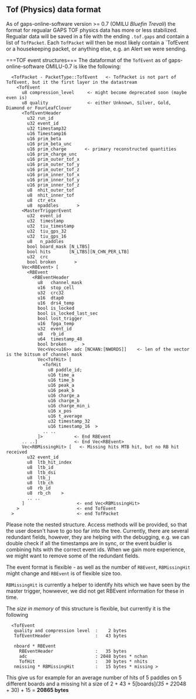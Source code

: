 ## Tof (Physics) data format

As of gaps-online-software version >= 0.7 (OMILU _Bluefin Trevali_) the format for regualar GAPS TOF physics data has more or less stabilized. Regualar data will be saved in a file with the ending `.tof.gaps` and contain a list of `TofPacket`. 
Each `TofPacket` will then be most likely contain a `TofEvent</code> or a housekeeping packet, or anything else, e.g. an Alert we were sending.

===TOF event structures===
The dataformat of the `TofEvent` as of gaps-online-software OMILU-0.7 is like the following:

```
  <TofPacket - PacketType::TofEvent   <- TofPacket is not part of TofEvent, but it the first layer in the datastream
    <TofEvent
      u8 compression_level     <- might become deprecated soon (maybe even is)
      u8 quality               <- either Unknown, Silver, Gold, Diamond or FourLeafClover
      <TofEventHeader
        u32 run_id         
        u32 event_id          
        u32 timestamp32      
        u16 Timestamp16      
        u16 prim_beta       
        u16 prim_beta_unc    
        u16 prim_charge       <- primary reconstructed quantities
        u16 prim_charge_unc  
        u16 prim_outer_tof_x  
        u16 prim_outer_tof_y  
        u16 prim_outer_tof_z  
        u16 prim_inner_tof_x  
        u16 prim_inner_tof_y 
        u16 prim_inner_tof_z  
        u8  nhit_outer_tof
        u8  nhit_inner_tof
        u8  ctr_etx   
        u8  npaddles       >
      <MasterTriggerEvent 
        u32  event_id       
        u32  timestamp 
        u32  tiu_timestamp  
        u32  tiu_gps_32     
        u32  tiu_gps_16     
        u8   n_paddles      
        bool board_mask [N_LTBS]
        bool hits       [N_LTBS][N_CHN_PER_LTB]
        u32  crc           
        bool broken       >   
      Vec<RBEvent> [
        <RBEvent
          <RBEventHeader
            u8   channel_mask          
            u16  stop_cell             
            u32  crc32                 
            u16  dtap0                 
            u16  drs4_temp             
            bool is_locked             
            bool is_locked_last_sec    
            bool lost_trigger          
            u16  fpga_temp             
            u32  event_id              
            u8   rb_id                 
            u64  timestamp_48          
            bool broken      >        
            Vec<Vec<u16>> adc [NCHAN:[NWORDS]]    <- len of the vector is the bitsum of channel mask
            Vec<TofHit> [
              <TofHit 
                u8 paddle_id;
                u16 time_a
                u16 time_b
                u16 peak_a
                u16 peak_b
                u16 charge_a
                u16 charge_b
                u16 charge_min_i
                u16 x_pos
                u16 t_average
                u32 timestamp_32
                u16 timestamp_16  >
              .. .. 
            ]>            <- End RBEvent
      .. ..]              <- End Vec<RBEvent>
      Vec<RBMissingHit> [   <- Missing hits MTB hit, but no RB hit received
        u32 event_id       
        u8  ltb_hit_index  
        u8  ltb_id         
        u8  ltb_dsi       
        u8  ltb_j          
        u8  ltb_ch         
        u8  rb_id          
        u8  rb_ch    >
        .. ..       
      ]                    <- end Vec<RBMissingHit>
    >                      <- end TofEvent
  >                        <- end TofPacket
```

Please note the nested structure. Access methods will be provided, so that the user doesn't have to go too far into the tree. Currently, there are several redundant fields, however, they are helping with the debugging, e.g. we can double check if all the timestamps are in sync, or the event buidler is combining hits with the correct event ids. When we gain more experience, we might want to remove some of the redundant fields. 

The event format is flexible - as well as the number of `RBEvent`, `RBMissingHit` might change and `RBEvent` is of flexible size too.

`RBMissingHit` is currently a helper to identify hits which we have seen by the master trigger, howwever, we did not get RBEvent information for these in time.

The *size in memory* of this structure is flexible, but currently it is the following
```
  <TofEvent
   quality and compression level  :    2 bytes
   TofEventHeader                 :   43 bytes
 
   nboard * RBEvent 
     RBEventHeader                :   35 bytes 
     adc                          : 2048 bytes * nchan
     TofHit                       :   30 bytes * nhits 
   nmissing * RBMissingHit        :   15 bytes * missing >
```

This give us for example for an average number of hits of 5 paddles on 5 different boards and a missing hit a size of
2 + 43 + 5[boards]*(35 + 2*2048 + 30) + 15 = **20865 bytes**

